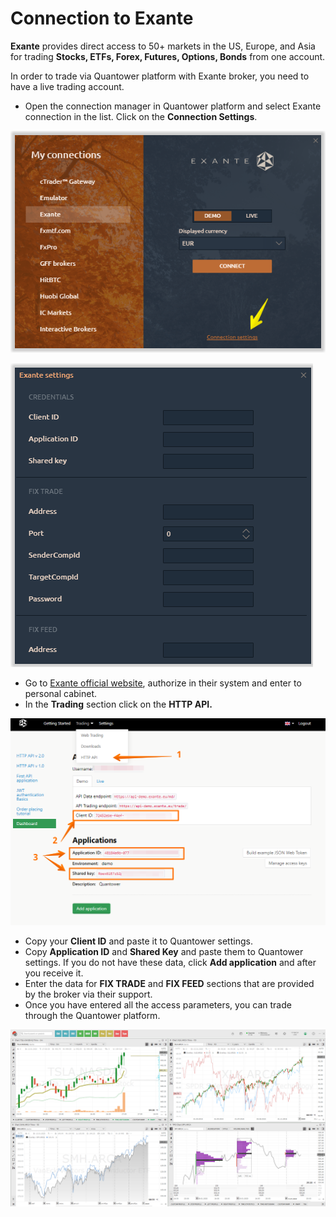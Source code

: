 # Connection to Exante

**Exante** provides direct access to 50+ markets in the US, Europe, and Asia for trading **Stocks, ETFs, Forex, Futures, Options, Bonds** from one account.

In order to trade via Quantower platform with Exante broker, you need to have a live trading account.

* Open the connection manager in Quantower platform and select Exante connection in the list. Click on the **Connection Settings**.

![Click on the Connection Settings to configure all the parameters](../.gitbook/assets/connection-settings-exante.png)

![Connection parameteres for Exante in Quantower platform](../.gitbook/assets/exante-settings-quantower-platform.png)

* Go to [Exante official website](https://exante.eu/#signin), authorize in their system and enter to personal cabinet.
* In the **Trading** section click on the **HTTP API.**

![](../.gitbook/assets/api-credentials-exante.png)

* Copy your **Client ID** and paste it to Quantower settings.
* Copy **Application ID** and **Shared Key** and paste them to Quantower settings. If you do not have these data, click **Add application** and after you receive it.
* Enter the data for **FIX TRADE** and **FIX FEED** sections that are provided by the broker via their support.
* Once you have entered all the access parameters, you can trade through the Quantower platform.

![Exante connection in action](../.gitbook/assets/exante-via-quantower.png)

